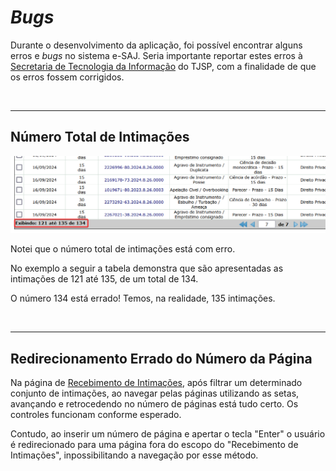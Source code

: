 # _Bugs_

Durante o desenvolvimento da aplicação, foi possível encontrar alguns erros e _bugs_ no sistema e-SAJ.
Seria importante reportar estes erros à [Secretaria de Tecnologia da Informação](https://www.tjsp.jus.br/Secretarias) do TJSP, com a finalidade de que os erros fossem corrigidos.

<br>

---

## Número Total de Intimações

![Paginacao](../assets/bug-paginacao.png)

Notei que o número total de intimações está com erro.

No exemplo a seguir a tabela demonstra que são apresentadas as intimações de 121 até 135, de um total de 134.

O número 134 está errado! Temos, na realidade, 135 intimações.

<br>

---

## Redirecionamento Errado do Número da Página

Na página de [Recebimento de Intimações](https://esaj.tjsp.jus.br/intimacoesweb/consultarAtosNaoRecebidos.do), após filtrar um determinado conjunto de intimações, ao navegar pelas páginas utilizando as setas, avançando e retrocedendo no número de páginas está tudo certo. Os controles funcionam conforme esperado.

Contudo, ao inserir um número de página e apertar o tecla "Enter" o usuário é redirecionado para uma página fora do escopo do "Recebimento de Intimações", inpossibilitando a navegação por esse método.
